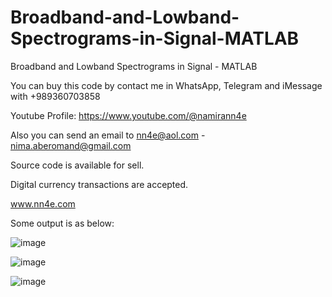 # Broadband-and-Lowband-Spectrograms-in-Signal-MATLAB
Broadband and Lowband Spectrograms in Signal - MATLAB

You can buy this code by contact me in WhatsApp, Telegram and iMessage with +989360703858

Youtube Profile: https://www.youtube.com/@namirann4e

Also you can send an email to nn4e@aol.com - nima.aberomand@gmail.com

Source code is available for sell.

Digital currency transactions are accepted.

www.nn4e.com

Some output is as below:

![image](https://github.com/user-attachments/assets/a3a357b0-cfe4-4445-9f21-cbd74591e3f7)

![image](https://github.com/user-attachments/assets/ea5daefb-b24b-4d8b-9351-b1d4622aa76a)

![image](https://github.com/user-attachments/assets/66957d02-94e2-49eb-9568-3412ecf77850)

